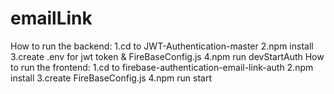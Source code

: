# emailLink
How to run the backend:
1.cd to JWT-Authentication-master 
2.npm install 
3.create .env for jwt token & FireBaseConfig.js
4.npm run devStartAuth
How to run the frontend:
1.cd to firebase-authentication-email-link-auth
2.npm install 
3.create FireBaseConfig.js
4.npm run start
